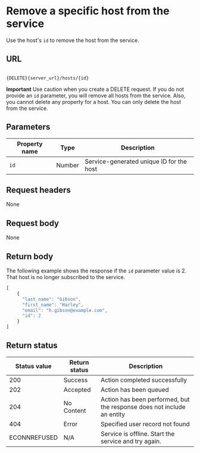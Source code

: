 # Remove a specific host from the service

Use the host's `id` to remove the host from the service.

## URL

```shell

{DELETE}{server_url}/hosts/{id}

```

**Important** Use caution when you create a DELETE request.  If you do not provide an `id` parameter, you will remove all hosts from the service. Also, you cannot delete any property for a host. You can only delete the host from the service.

## Parameters

| Property name | Type | Description |
| ------------- | ----------- | ----------- |
| `id` | Number | Service-generated unique ID for the host |

## Request headers

None

## Request body

None

## Return body

The following example shows the response if the `id` parameter value is 2. That host is no longer subscribed to the service.

```js
[
    {
      "last_name": "Gibson",
      "first_name": "Harley",
      "email": "h.gibson@example.com",
      "id": 2
    }
]
```

## Return status

| Status value | Return status | Description |
| ------------- | ----------- | ----------- |
| 200 | Success | Action completed successfully |
| 202 | Accepted| Action has been queued |
| 204 | No Content| Action has been performed, but the response does not include an entity |
| 404 | Error | Specified user record not found |
|  ECONNREFUSED | N/A | Service is offline. Start the service and try again. |
